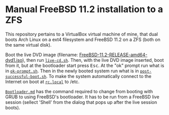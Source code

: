 # Manual FreeBSD 11.2 installation to a ZFS

This repository pertains to a VirtualBox virtual machine of mine, that dual boots Arch Linux on a ext4 filesystem and FreeBSD 11.2 on a ZFS (both on the same virtual disk). 

Boot the live DVD image (filename: [FreeBSD-11.2-RELEASE-amd64-dvd1.iso](https://download.freebsd.org/ftp/releases/amd64/amd64/ISO-IMAGES/11.2/FreeBSD-11.2-RELEASE-amd64-dvd1.iso)), then run [`live-cd.sh`](https://github.com/fusion809/freebsd-scripts/blob/master/zfs-manual-install/live-cd.sh). Then, with the live DVD image inserted, boot from it, but at the bootloader start press <kbd>Esc</kbd>. At the "ok" prompt run what is in [`ok-prompt.sh`](https://github.com/fusion809/freebsd-scripts/blob/master/zfs-manual-install/ok-prompt.sh). Then in the newly booted system run what is in [`post-successful-boot.sh`](https://github.com/fusion809/freebsd-scripts/blob/master/zfs-manual-install/post-successful-boot.sh). To make the system automatically connect to the Internet on boot at [`rc.local`](https://github.com/fusion809/freebsd-scripts/blob/master/zfs-manual-install/rc.local) to /etc. 

[`Bootloader.md`](https://github.com/fusion809/freebsd-scripts/blob/master/zfs-manual-install/Bootloader.md) has the command required to change from booting with GRUB to using FreeBSD's bootloader. It has to be run from a FreeBSD live session (sellect 'Shell' from the dialog that pops up after the live session boots).
